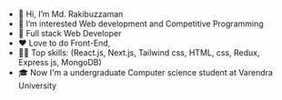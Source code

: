 - 👋 Hi, I’m Md. Rakibuzzaman
- 👀 I’m interested Web development and Competitive Programming
- 🌱 Full stack Web Developer
- ❤️ Love to do Front-End,
- 🤹🏽 Top skills: (React.js, Next.js, Tailwind css, HTML, css, Redux, Express js, MongoDB)
- 🎓 Now I'm a undergraduate Computer science student at Varendra University
